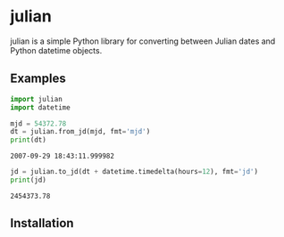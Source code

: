 julian
======

julian is a simple Python library for converting between Julian dates and Python datetime objects.

Examples
--------
```python
import julian
import datetime

mjd = 54372.78
dt = julian.from_jd(mjd, fmt='mjd')
print(dt)
```

```
2007-09-29 18:43:11.999982
```

```python
jd = julian.to_jd(dt + datetime.timedelta(hours=12), fmt='jd')
print(jd)
```

```
2454373.78
```

Installation
------------
